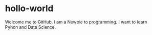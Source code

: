 # hollo-world
Welcome me to GitHub. I am a Newbie to programming.
I want to learn Pyhon and Data Science.
